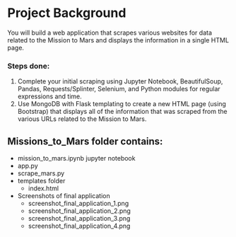 # Project Background

You will build a web application that scrapes various websites for data related to the Mission to Mars and displays the information in a single HTML page.

### Steps done:

1. Complete your initial scraping using Jupyter Notebook, BeautifulSoup, Pandas, Requests/Splinter, Selenium, and Python modules for regular expressions and time.
2. Use MongoDB with Flask templating to create a new HTML page (using Bootstrap) that displays all of the information that was scraped from the various URLs related to the Mission to Mars.

## Missions_to_Mars folder contains:

* mission_to_mars.ipynb jupyter notebook
* app.py
* scrape_mars.py
* templates folder
  * index.html
* Screenshots of final application
  * screenshot_final_application_1.png
  * screenshot_final_application_2.png
  * screenshot_final_application_3.png
  * screenshot_final_application_4.png
